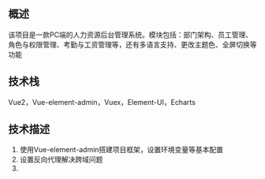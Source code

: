 ## 概述
该项目是一款PC端的人力资源后台管理系统。模块包括：部门架构、员工管理、角色与权限管理、考勤与工资管理等，还有多语言支持、更改主题色、全屏切换等功能

## 技术栈

Vue2，Vue-element-admin，Vuex，Element-UI，Echarts

## 技术描述

1. 使用Vue-element-admin搭建项目框架，设置环境变量等基本配置
2. 设置反向代理解决跨域问题
3. 